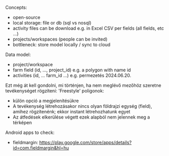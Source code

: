 Concepts:
- open-source
- local storage: file or db (sql vs nosql)
- activity files can be download e.g. in Excel CSV per fields (all fields, etc ...)
- projects/workspaces (people can be invited)
- bottleneck: store model locally / sync to cloud

Data model:
- project/workspace 
- farm field (id, ..., project_id) 
  e.g. a polygon with name id
- activities (id, ... farm_id ...)
  e.g. permezetés 2024.06.20.

Ezt még át kell gondolni, mi történjen, ha nem meglévő mezőhöz szeretne tevékenységet rögzíteni:
'Freestyle' poligonok:
- külön opció a megjelenítésükre
- A tevékenység létrehozásakor nincs olyan földrajzi egység (field), amihez rögzítenénk; ekkor instant létrehozhatunk egyet
- Az átfedések elkerülése végett ezek alapból nem jelennek meg a térképen

  
Android apps to check:
- fieldmargin: https://play.google.com/store/apps/details?id=com.fieldmargin&hl=hu


